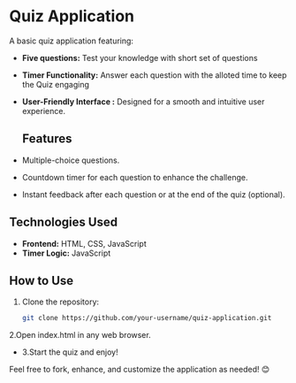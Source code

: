 # Quiz Application  

A basic quiz application featuring:  
- **Five questions:** Test your knowledge with short set of questions  
- **Timer Functionality:** Answer each question with the alloted time to keep the Quiz engaging   
- **User-Friendly Interface :** Designed for a smooth and intuitive user experience. 
 
  ## Features  
- Multiple-choice questions.  
- Countdown timer for each question to enhance the challenge.  
- Instant feedback after each question or at the end of the quiz (optional).  

## Technologies Used  
- **Frontend:** HTML, CSS, JavaScript  
- **Timer Logic:** JavaScript  

## How to Use  
1. Clone the repository:  
   ```bash
   git clone https://github.com/your-username/quiz-application.git

2.Open index.html in any web browser.
- 3.Start the quiz and enjoy!

Feel free to fork, enhance, and customize the application as needed! 😊
